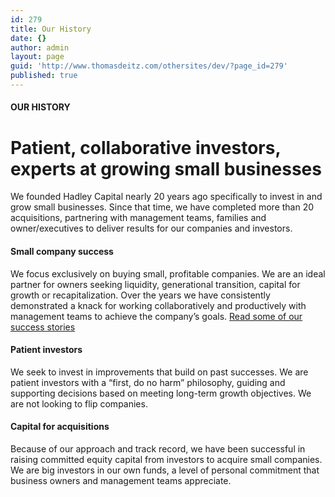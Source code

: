 ```yaml
---
id: 279
title: Our History
date: {}
author: admin
layout: page
guid: 'http://www.thomasdeitz.com/othersites/dev/?page_id=279'
published: true
---
```


#### OUR HISTORY
# Patient, collaborative investors, experts at growing small businesses
We founded Hadley Capital nearly 20 years ago specifically to invest in and grow small businesses. Since that time, we have completed more than 20 acquisitions, partnering with management teams, families and owner/executives to deliver results for our companies and investors.

#### Small company success
We focus exclusively on buying small, profitable companies. We are an ideal partner for owners seeking liquidity, generational transition, capital for growth or recapitalization. Over the years we have consistently demonstrated a knack for working collaboratively and productively with management teams to achieve the company’s goals. [Read some of our success stories](http://hadleycapital.com/companies/success-stories/ "Read more success stories")

#### Patient investors
We seek to invest in improvements that build on past successes. We are patient investors with a “first, do no harm” philosophy, guiding and supporting decisions based on meeting long-term growth objectives. We are not looking to flip companies.

#### Capital for acquisitions
Because of our approach and track record, we have been successful in raising committed equity capital from investors to acquire small companies. We are big investors in our own funds, a level of personal commitment that business owners and management teams appreciate.
